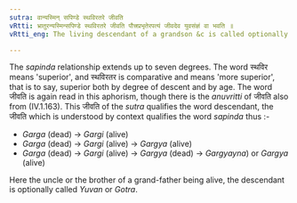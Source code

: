 ```yaml
---
sutra: वान्यस्मिन् सपिण्डे स्थविरतरे जीवति
vRtti: भ्रातुरन्यस्मिन्सपिण्डे स्थविरतरे जीवति पौत्त्रप्रभृतेरपत्यं जीवदेव युवसंज्ञं वा भवति ॥
vRtti_eng: The living descendant of a grandson &c is called optionally a _Yuvan_, when a more superior _sapinda_ other than a brother is alive.

---
```

The _sapinda_ relationship extends up to seven degrees. The word स्थविर means 'superior', and स्थविरतर is comparative and means 'more superior', that is to say, superior both by degree of descent and by age. The word जीवति is again read in this aphorism, though there is the _anuvritti_ of जीवति also from (IV.1.163). This जीवति of the _sutra_ qualifies the word descendant, the जीवति which is understood by context qualifies the word _sapinda_ thus :-

-	_Garga_ (dead) -> _Gargi_ (alive)
-	_Garga_ (dead) -> _Gargi_ (alive) -> _Gargya_ (alive)
-	_Garga_ (dead) -> _Gargi_ (alive) -> _Gargya_ (dead) -> _Gargyayna_) or _Gargya_ (alive)

Here the uncle or the brother of a grand-father being alive, the descendant is optionally called _Yuvan_ or _Gotra_.